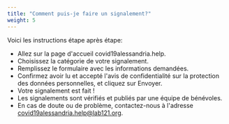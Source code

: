 ```yaml
---
title: "Comment puis-je faire un signalement?"
weight: 5
---
```


Voici les instructions étape après étape:  
* Allez sur la page d'accueil covid19alessandria.help.
* Choisissez la catégorie de votre signalement.
* Remplissez le formulaire avec les informations demandées.
* Confirmez avoir lu et accepté l'avis de confidentialité sur la protection des données personnelles, et cliquez sur Envoyer.
* Votre signalement est fait !
* Les signalements sont vérifiés et publiés par une équipe de bénévoles.
* En cas de doute ou de problème, contactez-nous à l'adresse covid19alessandria.help@lab121.org.

